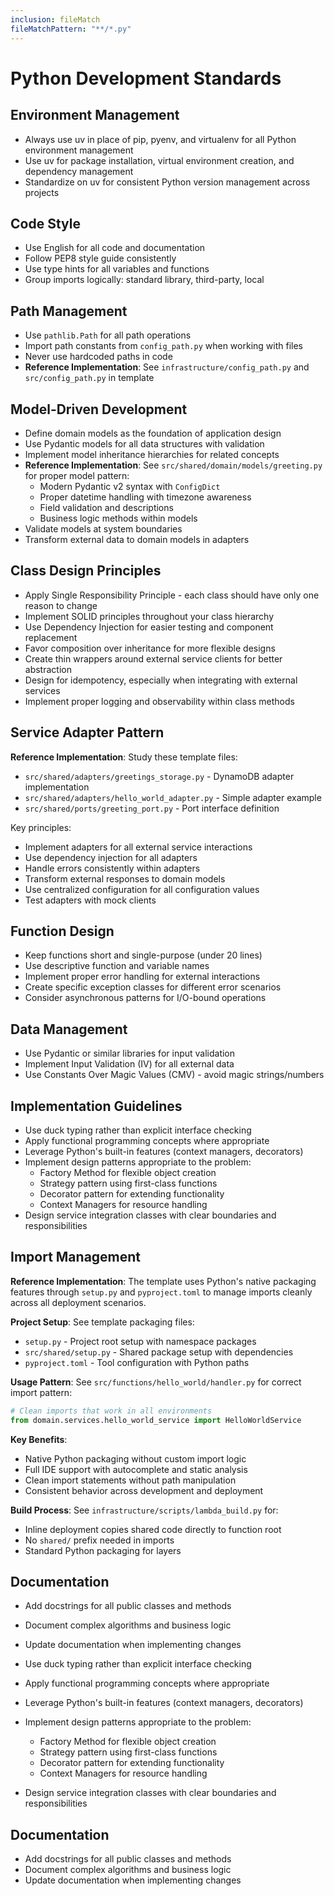 ```yaml
---
inclusion: fileMatch
fileMatchPattern: "**/*.py"
---
```


# Python Development Standards

## Environment Management

- Always use uv in place of pip, pyenv, and virtualenv for all Python environment management
- Use uv for package installation, virtual environment creation, and dependency management
- Standardize on uv for consistent Python version management across projects

## Code Style

- Use English for all code and documentation
- Follow PEP8 style guide consistently
- Use type hints for all variables and functions
- Group imports logically: standard library, third-party, local

## Path Management

- Use `pathlib.Path` for all path operations
- Import path constants from `config_path.py` when working with files
- Never use hardcoded paths in code
- **Reference Implementation**: See `infrastructure/config_path.py` and `src/config_path.py` in template

## Model-Driven Development

- Define domain models as the foundation of application design
- Use Pydantic models for all data structures with validation
- Implement model inheritance hierarchies for related concepts
- **Reference Implementation**: See `src/shared/domain/models/greeting.py` for proper model pattern:
  - Modern Pydantic v2 syntax with `ConfigDict`
  - Proper datetime handling with timezone awareness
  - Field validation and descriptions
  - Business logic methods within models
- Validate models at system boundaries
- Transform external data to domain models in adapters

## Class Design Principles

- Apply Single Responsibility Principle - each class should have only one reason to change
- Implement SOLID principles throughout your class hierarchy
- Use Dependency Injection for easier testing and component replacement
- Favor composition over inheritance for more flexible designs
- Create thin wrappers around external service clients for better abstraction
- Design for idempotency, especially when integrating with external services
- Implement proper logging and observability within class methods

## Service Adapter Pattern

**Reference Implementation**: Study these template files:

- `src/shared/adapters/greetings_storage.py` - DynamoDB adapter implementation
- `src/shared/adapters/hello_world_adapter.py` - Simple adapter example
- `src/shared/ports/greeting_port.py` - Port interface definition

Key principles:

- Implement adapters for all external service interactions
- Use dependency injection for all adapters
- Handle errors consistently within adapters
- Transform external responses to domain models
- Use centralized configuration for all configuration values
- Test adapters with mock clients

## Function Design

- Keep functions short and single-purpose (under 20 lines)
- Use descriptive function and variable names
- Implement proper error handling for external interactions
- Create specific exception classes for different error scenarios
- Consider asynchronous patterns for I/O-bound operations

## Data Management

- Use Pydantic or similar libraries for input validation
- Implement Input Validation (IV) for all external data
- Use Constants Over Magic Values (CMV) - avoid magic strings/numbers

## Implementation Guidelines

- Use duck typing rather than explicit interface checking
- Apply functional programming concepts where appropriate
- Leverage Python's built-in features (context managers, decorators)
- Implement design patterns appropriate to the problem:
  - Factory Method for flexible object creation
  - Strategy pattern using first-class functions
  - Decorator pattern for extending functionality
  - Context Managers for resource handling
- Design service integration classes with clear boundaries and responsibilities

## Import Management

**Reference Implementation**: The template uses Python's native packaging features through `setup.py` and `pyproject.toml` to manage imports cleanly across all deployment scenarios.

**Project Setup**: See template packaging files:

- `setup.py` - Project root setup with namespace packages
- `src/shared/setup.py` - Shared package setup with dependencies
- `pyproject.toml` - Tool configuration with Python paths

**Usage Pattern**: See `src/functions/hello_world/handler.py` for correct import pattern:

```python
# Clean imports that work in all environments
from domain.services.hello_world_service import HelloWorldService
```

**Key Benefits**:

- Native Python packaging without custom import logic
- Full IDE support with autocomplete and static analysis
- Clean import statements without path manipulation
- Consistent behavior across development and deployment

**Build Process**: See `infrastructure/scripts/lambda_build.py` for:

- Inline deployment copies shared code directly to function root
- No `shared/` prefix needed in imports
- Standard Python packaging for layers

## Documentation

- Add docstrings for all public classes and methods
- Document complex algorithms and business logic
- Update documentation when implementing changes

- Use duck typing rather than explicit interface checking
- Apply functional programming concepts where appropriate
- Leverage Python's built-in features (context managers, decorators)
- Implement design patterns appropriate to the problem:
  - Factory Method for flexible object creation
  - Strategy pattern using first-class functions
  - Decorator pattern for extending functionality
  - Context Managers for resource handling
- Design service integration classes with clear boundaries and responsibilities

## Documentation

- Add docstrings for all public classes and methods
- Document complex algorithms and business logic
- Update documentation when implementing changes
